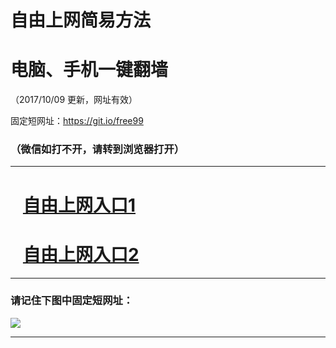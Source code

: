 ﻿# 自由上网简易方法

# 电脑、手机一键翻墙

（2017/10/09 更新，网址有效）

固定短网址：https://git.io/free99

### （微信如打不开，请转到浏览器打开）


***





# &nbsp;&nbsp; <a href="http://ft906120375.fwq-tz-1001.info/fwqtz01.html?t=100900117317 " target="_blank">自由上网入口1</a>
# &nbsp;&nbsp; <a href="http://ft583130808.fwq-tz-1002.info/fwqtz02.html?t=100900131436 " target="_blank">自由上网入口2</a>
***

### 请记住下图中固定短网址：

<img src="https://s3-us-west-2.amazonaws.com/fwq-1001/yjfq-20170905okok.png" /> 


***

